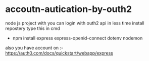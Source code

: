 # accoutn-autication-by-outh2
node js project with you can login with outh2 api in less time
install repostery type this in cmd 
  - npm install express express-openid-connect dotenv nodemon

also you have account on :- https://auth0.com/docs/quickstart/webapp/express
